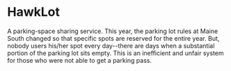 # HawkLot
A parking-space sharing service.   This year, the parking lot rules at Maine South changed so that specific spots are reserved for the entire year. But, nobody users his/her spot every day--there are days when a substantial portion of the parking lot sits empty. This is an inefficient and unfair system for those who were not able to get a parking pass.
